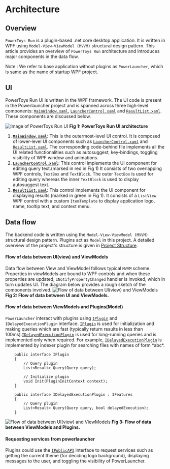 # Architecture 

## Overview
`PowerToys Run` is a plugin-based .net core desktop application. It is written in WPF using `Model-View-ViewModel (MVVM)` structural design pattern. This article provides an overview of `PowerToys Run` architecture and introduces major components in the data flow.

Note : We refer to base application without plugins as `PowerLauncher`, which is same as the name of startup WPF project. 

## UI
PowerToys Run UI is written in the WPF framework. The UI code is present in the Powerlauncher project and is spanned across three high-level components: [`MainWindow.xaml`](/src/modules/launcher/PowerLauncher/MainWindow.xaml), [`LauncherControl.xaml`](/src/modules/launcher/PowerLauncher/LauncherControl.xaml) and [`ResultList.xaml`](/src/modules/launcher/PowerLauncher/LauncherControl.xaml). These components are discussed below. 

![Image of PowerToys Run UI](/doc/images/launcher/pt_run_ui.png)
**Fig 1: PowerToys Run UI architecture**

1. **[`MainWindow.xaml`](/src/modules/launcher/PowerLauncher/MainWindow.xaml)**: This is the outermost-level UI control. It is composed of lower-level UI components such as [`LauncherControl.xaml`](/src/modules/launcher/PowerLauncher/LauncherControl.xaml) and [`ResultList.xaml`](/src/modules/launcher/PowerLauncher/LauncherControl.xaml). The corresponding code-behind file implements all the UI related functionalities such as autosuggest, key-bindings, toggling visibility of WPF window and animations.
2. **[`LauncherControl.xaml`](/src/modules/launcher/PowerLauncher/LauncherControl.xaml)**: This control implements the UI component for editing query text.(marked in red in Fig 1) It consists of two overlapping WPF controls, `TextBox` and `TextBlock`. The outer `TextBox` is used for editing query whereas the inner `TextBlock` is used to display autosuggest text.
3. **[`ResultList.xaml`](/src/modules/launcher/PowerLauncher/LauncherControl.xaml)**: This control implements the UI component for displaying results (marked in green in Fig 1). It consists of a `ListView` WPF control with a custom `ItemTemplate` to display application logo, name, tooltip text, and context menu.

## Data flow
The backend code is written using the `Model-View-ViewModel (MVVM)` structural design pattern. Plugins act as `Model` in this project. A detailed overview of the project's structure is given in [Project Structure](/doc/devdocs/modules/launcher/project_structure.md).

#### Flow of data between UI(view) and ViewModels
Data flow between View and ViewModel follows typical `MVVM` scheme. Properties in viewModels are bound to WPF controls and when these properties are updated, `INotifyPropertyChanged` handler is invoked, which in turn updates UI. The diagram below provides a rough sketch of the components involved.
![Flow of data between UI(view) and ViewModels](/doc/images/launcher/ui_vm_interaction.PNG)
**Fig 2: Flow of data between UI and ViewModels.**

#### Flow of data between ViewModels and Plugins(Model)
`PowerLauncher` interact with plugins using [`IPlugin`](/src/modules/launcher/Wox.Plugin/IPlugin.cs) and `IDelayedExecutionPlugin` interface. [`IPlugin`](/src/modules/launcher/Wox.Plugin/IPlugin.cs) is used for initialization and making queries which are fast (typically return results in less than 100ms).[`IDelayedExecutionPlugin`](/src/modules/launcher/Wox.Plugin/IDelayedExecutionPlugin.cs) is used for long-running queries and is implemented only when required. For example, [`IDelayedExecutionPlugin`](/src/modules/launcher/Wox.Plugin/IDelayedExecutionPlugin.cs) is implemented by indexer plugin for searching files with names of form \*abc\*.
```
    public interface IPlugin
    {
        // Query plugin
        List<Result> Query(Query query);

        // Initialize plugin
        void Init(PluginInitContext context);
    }

    public interface IDelayedExecutionPlugin : IFeatures
    {
        // Query plugin
        List<Result> Query(Query query, bool delayedExecution);
    }
```
![Flow of data between UI(view) and ViewModels](/doc/images/launcher/vm_plugin_interaction.PNG)
**Fig 3: Flow of data between ViewModels and Plugins.**

#### Requesting services from powerlauncher
Plugins could use the [`IPublicAPI`](/src/modules/launcher/Wox.Plugin/IPublicAPI.cs) interface to request services such as getting the current theme (for deciding logo background), displaying messages to the user, and toggling the visibility of PowerLauncher.